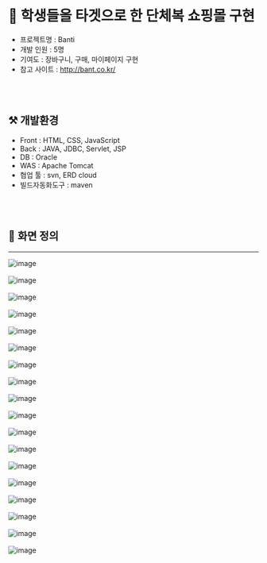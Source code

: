 

<br>


# 👕 학생들을 타겟으로 한 단체복 쇼핑몰 구현
- 프로젝트명 : Banti
- 개발 인원 : 5명
- 기여도 : 장바구니, 구매, 마이페이지 구현
- 참고 사이트 : http://bant.co.kr/

<br>
<br>

##  ⚒ 개발환경

- Front : HTML, CSS, JavaScript
- Back : JAVA, JDBC, Servlet, JSP
- DB : Oracle
- WAS : Apache Tomcat
- 협업 툴 : svn, ERD cloud
- 빌드자동화도구 : maven


<br>
<br>


## 🎨 화면 정의

<hr>

![image](https://github.com/DoWooMi/project-banti/assets/119299996/fda56135-8d6a-4d93-a2ff-12675f132951)
<br>
<br>
![image](https://github.com/DoWooMi/project-banti/assets/119299996/dad7fda7-0817-4e16-8a10-f416205c1508)
<br>
<br>
![image](https://github.com/DoWooMi/project-banti/assets/119299996/23f7bfc7-3ab8-4f3c-b63c-6137164cd41e)
<br>
<br>
![image](https://github.com/DoWooMi/project-banti/assets/119299996/3117aaa5-4267-4eb9-9224-f47153f34943)
<br>
<br>
![image](https://github.com/DoWooMi/project-banti/assets/119299996/b57ce113-b03f-46aa-9af0-d5e1e7307a33)
<br>
<br>
![image](https://github.com/DoWooMi/project-banti/assets/119299996/3c6fb850-eef8-4e9b-9f40-8cb9f8d5ae9c)
<br>
<br>
![image](https://github.com/DoWooMi/project-banti/assets/119299996/5abe690b-170c-4dd3-848c-463674b674c0)
<br>
<br>
![image](https://github.com/DoWooMi/project-banti/assets/119299996/985558d7-c0ca-4b72-a3df-e409b179de78)
<br>
<br>
![image](https://github.com/DoWooMi/project-banti/assets/119299996/6639f821-d657-4d0a-82c7-277ff3b63ac2)
<br>
<br>
![image](https://github.com/DoWooMi/project-banti/assets/119299996/0c8f645b-d2d6-4c8c-9c69-46f33a2f10b5)
<br>
<br>
![image](https://github.com/DoWooMi/project-banti/assets/119299996/ed1cdc54-90b3-4499-a348-5bc0a49ee8ff)
<br>
<br>
![image](https://github.com/DoWooMi/project-banti/assets/119299996/5b141325-5e56-4a47-9f3c-4508aec2b778)
<br>
<br>
![image](https://github.com/DoWooMi/project-banti/assets/119299996/336d7e1c-8255-4a23-ad46-afb91c42d177)
<br>
<br>
![image](https://github.com/DoWooMi/project-banti/assets/119299996/cc2aec1b-7030-4c67-90ea-05e3e537aaf8)
<br>
<br>
![image](https://github.com/DoWooMi/project-banti/assets/119299996/05b321cf-4796-45ec-a28b-7a309647a0ea)
<br>
<br>
![image](https://github.com/DoWooMi/project-banti/assets/119299996/a7512ce2-420d-4c56-bcad-f6fb720d2845)
<br>
<br>
![image](https://github.com/DoWooMi/project-banti/assets/119299996/dd47a62c-8fd9-4d50-b08b-f2ca8fbafe95)
<br>
<br>
![image](https://github.com/DoWooMi/project-banti/assets/119299996/1b60ea74-b66c-4e2b-af41-c85b3ad12d78)
<br>





